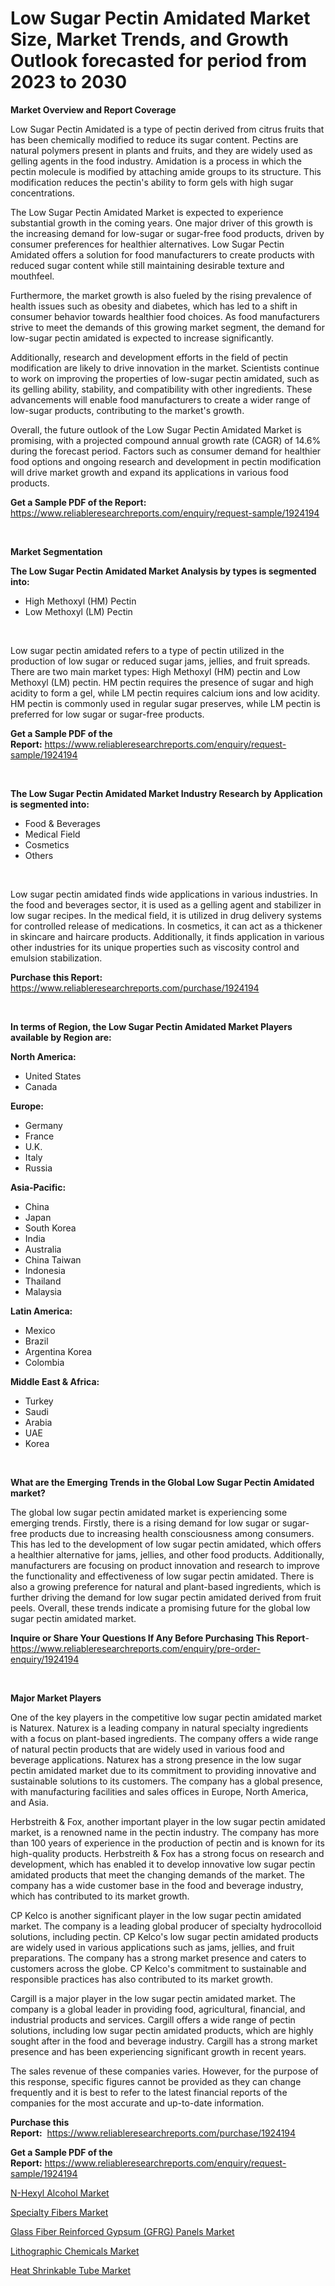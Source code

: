 <p><h1>Low Sugar Pectin Amidated Market Size, Market Trends, and Growth Outlook forecasted for period from 2023 to 2030</h1></p><p><strong>Market Overview and Report Coverage</strong></p>
<p><p>Low Sugar Pectin Amidated is a type of pectin derived from citrus fruits that has been chemically modified to reduce its sugar content. Pectins are natural polymers present in plants and fruits, and they are widely used as gelling agents in the food industry. Amidation is a process in which the pectin molecule is modified by attaching amide groups to its structure. This modification reduces the pectin's ability to form gels with high sugar concentrations.</p><p>The Low Sugar Pectin Amidated Market is expected to experience substantial growth in the coming years. One major driver of this growth is the increasing demand for low-sugar or sugar-free food products, driven by consumer preferences for healthier alternatives. Low Sugar Pectin Amidated offers a solution for food manufacturers to create products with reduced sugar content while still maintaining desirable texture and mouthfeel.</p><p>Furthermore, the market growth is also fueled by the rising prevalence of health issues such as obesity and diabetes, which has led to a shift in consumer behavior towards healthier food choices. As food manufacturers strive to meet the demands of this growing market segment, the demand for low-sugar pectin amidated is expected to increase significantly.</p><p>Additionally, research and development efforts in the field of pectin modification are likely to drive innovation in the market. Scientists continue to work on improving the properties of low-sugar pectin amidated, such as its gelling ability, stability, and compatibility with other ingredients. These advancements will enable food manufacturers to create a wider range of low-sugar products, contributing to the market's growth.</p><p>Overall, the future outlook of the Low Sugar Pectin Amidated Market is promising, with a projected compound annual growth rate (CAGR) of 14.6% during the forecast period. Factors such as consumer demand for healthier food options and ongoing research and development in pectin modification will drive market growth and expand its applications in various food products.</p></p>
<p><strong>Get a Sample PDF of the Report:</strong> <a href="https://www.reliableresearchreports.com/enquiry/request-sample/1924194">https://www.reliableresearchreports.com/enquiry/request-sample/1924194</a></p>
<p>&nbsp;</p>
<p><strong>Market Segmentation</strong></p>
<p><strong>The Low Sugar Pectin Amidated Market Analysis by types is segmented into:</strong></p>
<p><ul><li>High Methoxyl (HM) Pectin</li><li>Low Methoxyl (LM) Pectin</li></ul></p>
<p>&nbsp;</p>
<p><p>Low sugar pectin amidated refers to a type of pectin utilized in the production of low sugar or reduced sugar jams, jellies, and fruit spreads. There are two main market types: High Methoxyl (HM) pectin and Low Methoxyl (LM) pectin. HM pectin requires the presence of sugar and high acidity to form a gel, while LM pectin requires calcium ions and low acidity. HM pectin is commonly used in regular sugar preserves, while LM pectin is preferred for low sugar or sugar-free products.</p></p>
<p><strong>Get a Sample PDF of the Report:</strong>&nbsp;<a href="https://www.reliableresearchreports.com/enquiry/request-sample/1924194">https://www.reliableresearchreports.com/enquiry/request-sample/1924194</a></p>
<p>&nbsp;</p>
<p><strong>The Low Sugar Pectin Amidated Market Industry Research by Application is segmented into:</strong></p>
<p><ul><li>Food & Beverages</li><li>Medical Field</li><li>Cosmetics</li><li>Others</li></ul></p>
<p>&nbsp;</p>
<p><p>Low sugar pectin amidated finds wide applications in various industries. In the food and beverages sector, it is used as a gelling agent and stabilizer in low sugar recipes. In the medical field, it is utilized in drug delivery systems for controlled release of medications. In cosmetics, it can act as a thickener in skincare and haircare products. Additionally, it finds application in various other industries for its unique properties such as viscosity control and emulsion stabilization.</p></p>
<p><strong>Purchase this Report:</strong>&nbsp; <a href="https://www.reliableresearchreports.com/purchase/1924194">https://www.reliableresearchreports.com/purchase/1924194</a></p>
<p>&nbsp;</p>
<p><strong>In terms of Region, the Low Sugar Pectin Amidated Market Players available by Region are:</strong></p>
<p>
    <p> <strong> North America: </strong>
        <ul>
            <li>United States</li>
            <li>Canada</li>
        </ul>
        </p> 
    <p> <strong> Europe: </strong>
        <ul>
            <li>Germany</li>
            <li>France</li>
            <li>U.K.</li>
            <li>Italy</li>
            <li>Russia</li>
        </ul>
        </p> 
    <p> <strong> Asia-Pacific: </strong>
        <ul>
            <li>China</li>
            <li>Japan</li>
            <li>South Korea</li>
            <li>India</li>
            <li>Australia</li>
            <li>China Taiwan</li>
            <li>Indonesia</li>
            <li>Thailand</li>
            <li>Malaysia</li>
        </ul>
        </p> 
    <p> <strong> Latin America: </strong>
        <ul>
            <li>Mexico</li>
            <li>Brazil</li>
            <li>Argentina Korea</li>
            <li>Colombia</li>
        </ul>
        </p> 
    <p> <strong> Middle East & Africa: </strong>
        <ul>
            <li>Turkey</li>
            <li>Saudi</li>
            <li>Arabia</li>
            <li>UAE</li>
            <li>Korea</li>
        </ul>
    </p>
    </p>
<p>&nbsp;</p>
<p><strong>What are the Emerging Trends in the Global Low Sugar Pectin Amidated market?</strong></p>
<p><p>The global low sugar pectin amidated market is experiencing some emerging trends. Firstly, there is a rising demand for low sugar or sugar-free products due to increasing health consciousness among consumers. This has led to the development of low sugar pectin amidated, which offers a healthier alternative for jams, jellies, and other food products. Additionally, manufacturers are focusing on product innovation and research to improve the functionality and effectiveness of low sugar pectin amidated. There is also a growing preference for natural and plant-based ingredients, which is further driving the demand for low sugar pectin amidated derived from fruit peels. Overall, these trends indicate a promising future for the global low sugar pectin amidated market.</p></p>
<p><strong>Inquire or Share Your Questions If Any Before Purchasing This Report</strong>- <a href="https://www.reliableresearchreports.com/enquiry/pre-order-enquiry/1924194">https://www.reliableresearchreports.com/enquiry/pre-order-enquiry/1924194</a></p>
<p>&nbsp;</p>
<p><strong>Major Market Players</strong></p>
<p><p>One of the key players in the competitive low sugar pectin amidated market is Naturex. Naturex is a leading company in natural specialty ingredients with a focus on plant-based ingredients. The company offers a wide range of natural pectin products that are widely used in various food and beverage applications. Naturex has a strong presence in the low sugar pectin amidated market due to its commitment to providing innovative and sustainable solutions to its customers. The company has a global presence, with manufacturing facilities and sales offices in Europe, North America, and Asia.</p><p>Herbstreith & Fox, another important player in the low sugar pectin amidated market, is a renowned name in the pectin industry. The company has more than 100 years of experience in the production of pectin and is known for its high-quality products. Herbstreith & Fox has a strong focus on research and development, which has enabled it to develop innovative low sugar pectin amidated products that meet the changing demands of the market. The company has a wide customer base in the food and beverage industry, which has contributed to its market growth.</p><p>CP Kelco is another significant player in the low sugar pectin amidated market. The company is a leading global producer of specialty hydrocolloid solutions, including pectin. CP Kelco's low sugar pectin amidated products are widely used in various applications such as jams, jellies, and fruit preparations. The company has a strong market presence and caters to customers across the globe. CP Kelco's commitment to sustainable and responsible practices has also contributed to its market growth.</p><p>Cargill is a major player in the low sugar pectin amidated market. The company is a global leader in providing food, agricultural, financial, and industrial products and services. Cargill offers a wide range of pectin solutions, including low sugar pectin amidated products, which are highly sought after in the food and beverage industry. Cargill has a strong market presence and has been experiencing significant growth in recent years.</p><p>The sales revenue of these companies varies. However, for the purpose of this response, specific figures cannot be provided as they can change frequently and it is best to refer to the latest financial reports of the companies for the most accurate and up-to-date information.</p></p>
<p><strong>Purchase this Report:</strong>&nbsp;&nbsp;<a href="https://www.reliableresearchreports.com/purchase/1924194">https://www.reliableresearchreports.com/purchase/1924194</a></p>
<p></p>
<p><strong>Get a Sample PDF of the Report:</strong>&nbsp;<a href="https://www.reliableresearchreports.com/enquiry/request-sample/1924194">https://www.reliableresearchreports.com/enquiry/request-sample/1924194</a></p>
<p><p><a href="https://www.linkedin.com/pulse/decoding-n-hexyl-alcohol-market-deep-dive-latest-trends-ctdxe/">N-Hexyl Alcohol Market</a></p><p><a href="https://medium.com/@marlonblick/specialty-fibers-market-furnishes-information-on-market-share-market-trends-and-market-growth-13c144ea79df">Specialty Fibers Market</a></p><p><a href="https://www.linkedin.com/pulse/glass-fiber-reinforced-gypsum-gfrg-panels-market-size-2023-od7ke/">Glass Fiber Reinforced Gypsum (GFRG) Panels Market</a></p><p><a href="https://www.linkedin.com/pulse/lithographic-chemicals-market-size-growth-forecast-from-v4yie/">Lithographic Chemicals Market</a></p><p><a href="https://medium.com/@aliciahaley1989/heat-shrinkable-tube-market-report-reveals-the-latest-trends-and-growth-opportunities-of-this-ed31961a4103">Heat Shrinkable Tube Market</a></p></p>